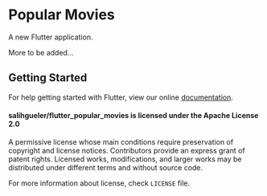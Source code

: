 # Popular Movies

A new Flutter application.

More to be added...

## Getting Started

For help getting started with Flutter, view our online
[documentation](https://flutter.io/).

#### salihgueler/flutter_popular_movies is licensed under the Apache License 2.0
A permissive license whose main conditions require preservation of copyright and license notices. Contributors provide an express grant of patent rights. Licensed works, modifications, and larger works may be distributed under different terms and without source code.

For more information about license, check `LICENSE` file.
